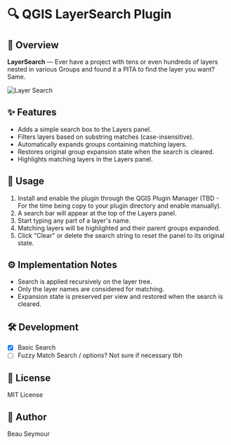 # 🔍 QGIS LayerSearch Plugin

## 📄 Overview
**LayerSearch** — Ever have a project with tens or even hundreds of layers nested in various Groups and found it a PITA to find the layer you want? Same.

![Layer Search](https://github.com/user-attachments/assets/b42ca30f-5682-41cd-bfdc-fdb8f47a2f6d)

## ✨ Features
- Adds a simple search box to the Layers panel.
- Filters layers based on substring matches (case-insensitive).
- Automatically expands groups containing matching layers.
- Restores original group expansion state when the search is cleared.
- Highlights matching layers in the Layers panel.

## 🧭 Usage
1. Install and enable the plugin through the QGIS Plugin Manager (TBD - For the time being copy to your plugin directory and enable manually).
2. A search bar will appear at the top of the Layers panel.
3. Start typing any part of a layer's name.
4. Matching layers will be highlighted and their parent groups expanded.
5. Click "Clear" or delete the search string to reset the panel to its original state.

## ⚙️ Implementation Notes
- Search is applied recursively on the layer tree.
- Only the layer names are considered for matching.
- Expansion state is preserved per view and restored when the search is cleared.

## 🛠️ Development
- [x] Basic Search  
- [ ] Fuzzy Match Search / options? Not sure if necessary tbh

## 📜 License
MIT License

## 👤 Author
Beau Seymour
